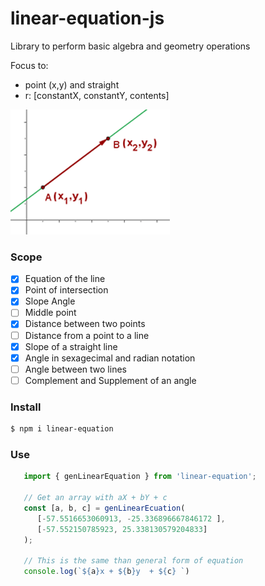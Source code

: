 # linear-equation-js
Library to perform basic algebra and geometry operations

Focus to:
*  point (x,y) and straight 
* r: [constantX, constantY, contents]

<img src="docs/assets/img/43.gif">

### Scope
- [x] Equation of the line
- [x] Point of intersection
- [x] Slope Angle
- [ ] Middle point
- [x] Distance between two points
- [ ] Distance from a point to a line
- [x] Slope of a straight line
- [x] Angle in sexagecimal and radian notation
- [ ] Angle between two lines
- [ ] Complement and Supplement of an angle

### Install
```bash
$ npm i linear-equation
```

### Use

```javascript
   import { genLinearEquation } from 'linear-equation';

   // Get an array with aX + bY + c
   const [a, b, c] = genLinearEcuation(
      [-57.5516653060913, -25.336896667846172 ],
      [-57.552150785923, 25.338130579204833]
   );

   // This is the same than general form of equation
   console.log(`${a}x + ${b}y  + ${c} `)
```





